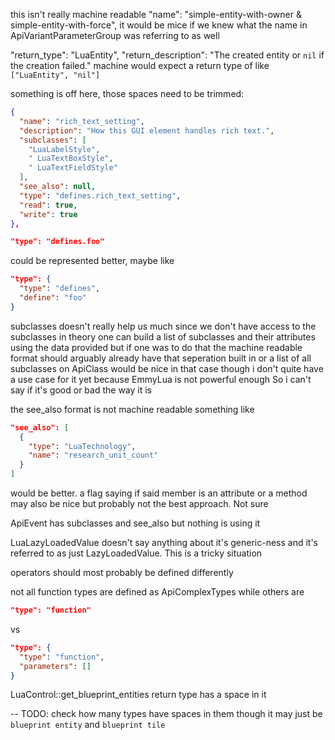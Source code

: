 
this isn't really machine readable
"name": "simple-entity-with-owner & simple-entity-with-force",
it would be mice if we knew what the name in ApiVariantParameterGroup
was referring to as well

"return_type": "LuaEntity",
"return_description": "The created entity or `nil` if the creation failed."
machine would expect a return type of like `["LuaEntity", "nil"]`

something is off here, those spaces need to be trimmed:
```json
{
  "name": "rich_text_setting",
  "description": "How this GUI element handles rich text.",
  "subclasses": [
    "LuaLabelStyle",
    " LuaTextBoxStyle",
    " LuaTextFieldStyle"
  ],
  "see_also": null,
  "type": "defines.rich_text_setting",
  "read": true,
  "write": true
},
```

```json
"type": "defines.foo"
```
could be represented better, maybe like
```json
"type": {
  "type": "defines",
  "define": "foo"
}
```

subclasses doesn't really help us much since we don't have access to the subclasses
in theory one can build a list of subclasses and their attributes using the data
provided but if one was to do that the machine readable format should arguably already
have that seperation built in
or a list of all subclasses on ApiClass would be nice in that case
though i don't quite have a use case for it yet because EmmyLua is not powerful enough
So i can't say if it's good or bad the way it is

the see_also format is not machine readable
something like
```json
"see_also": [
  {
    "type": "LuaTechnology",
    "name": "research_unit_count"
  }
]
```
would be better. a flag saying if said member is an attribute or a method may also
be nice but probably not the best approach. Not sure

ApiEvent has subclasses and see_also but nothing is using it

LuaLazyLoadedValue doesn't say anything about it's generic-ness and it's referred to as just LazyLoadedValue.
This is a tricky situation

operators should most probably be defined differently

not all function types are defined as ApiComplexTypes while others are
```json
"type": "function"
```
vs
```json
"type": {
  "type": "function",
  "parameters": []
}
```

LuaControl::get_blueprint_entities return type has a space in it

-- TODO: check how many types have spaces in them
though it may just be `blueprint entity` and `blueprint tile`
